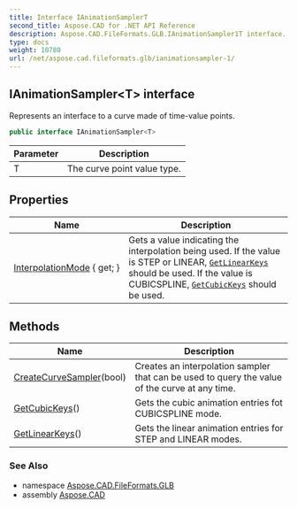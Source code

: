 ```yaml
---
title: Interface IAnimationSamplerT
second_title: Aspose.CAD for .NET API Reference
description: Aspose.CAD.FileFormats.GLB.IAnimationSampler1T interface. Represents an interface to a curve made of timevalue points
type: docs
weight: 10780
url: /net/aspose.cad.fileformats.glb/ianimationsampler-1/
---
```

## IAnimationSampler&lt;T&gt; interface

Represents an interface to a curve made of time-value points.

```csharp
public interface IAnimationSampler<T>
```

| Parameter | Description |
| --- | --- |
| T | The curve point value type. |

## Properties

| Name | Description |
| --- | --- |
| [InterpolationMode](../../aspose.cad.fileformats.glb/ianimationsampler-1/interpolationmode/) { get; } | Gets a value indicating the interpolation being used. If the value is STEP or LINEAR, [`GetLinearKeys`](./getlinearkeys/) should be used. If the value is CUBICSPLINE, [`GetCubicKeys`](./getcubickeys/) should be used. |

## Methods

| Name | Description |
| --- | --- |
| [CreateCurveSampler](../../aspose.cad.fileformats.glb/ianimationsampler-1/createcurvesampler/)(bool) | Creates an interpolation sampler that can be used to query the value of the curve at any time. |
| [GetCubicKeys](../../aspose.cad.fileformats.glb/ianimationsampler-1/getcubickeys/)() | Gets the cubic animation entries fot CUBICSPLINE mode. |
| [GetLinearKeys](../../aspose.cad.fileformats.glb/ianimationsampler-1/getlinearkeys/)() | Gets the linear animation entries for STEP and LINEAR modes. |

### See Also

* namespace [Aspose.CAD.FileFormats.GLB](../../aspose.cad.fileformats.glb/)
* assembly [Aspose.CAD](../../)


